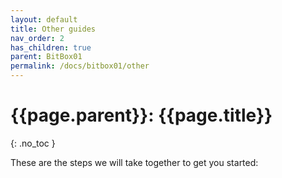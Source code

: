 ```yaml
---
layout: default
title: Other guides
nav_order: 2
has_children: true
parent: BitBox01
permalink: /docs/bitbox01/other
---
```


# {{page.parent}}: {{page.title}}
{: .no_toc }

These are the steps we will take together to get you started:
